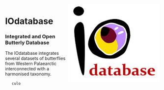 <img src="https://github.com/leondap/images/blob/main/io_database.png?raw=true" width="300" img align="right">

# IOdatabase
### Integrated and Open Butterly Database


The IOdatabase integrates several datasets of butterflies from Western Palaearctic interconnected with a harmonised taxonomy.
 
  
   
    
     
      
       
       culo

